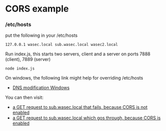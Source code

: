 # CORS example

### /etc/hosts 

put the following in your /etc/hosts

```127.0.0.1 wasec.local sub.wasec.local wasec2.local```

Run index.js, this starts two servers, client and a server on ports 7888 (client), 7889 (server)

```node index.js```

On windows, the following link might help for overriding /etc/hosts
* [DNS modification Windows](https://blog.kowalczyk.info/article/10c/local-dns-modifications-on-windows-etchosts-equivalent.html)

You can then visit:

* [a GET request to sub.wasec.local that fails, because CORS is not enabled](http://wasec.local:7888/)
* [a GET request to sub.wasec.local which gos through, because CORS is enabled](http://wasec.local:7888/?cors=on)

